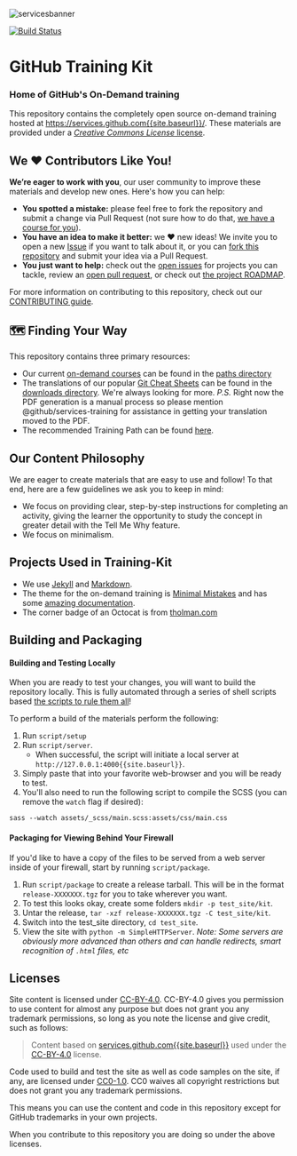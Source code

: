 ![servicesbanner](https://cloud.githubusercontent.com/assets/13326548/21035994/ad40c19c-bd77-11e6-97fa-78b068050c05.jpg)

[![Build Status](https://travis-ci.org/github/training-kit.svg?branch=master)](https://travis-ci.org/github/training-kit)

# GitHub Training Kit
### Home of GitHub's On-Demand training

This repository contains the completely open source on-demand training hosted at https://services.github.com{{site.baseurl}}/. These materials are provided under a [_Creative Commons License_ license](https://github.com/github/training-kit/blob/master/LICENSE).

## We :heart: Contributors Like You!

**We’re eager to work with you**, our user community to improve these materials and develop new ones. Here's how you can help:

- **You spotted a mistake:** please feel free to fork the repository and submit a change via Pull Request (not sure how to do that, [we have a course for you](https://services.github.com{{site.baseurl}})).
- **You have an idea to make it better:** we :heart: new ideas! We invite you to open a new [Issue](https://github.com/github/training-kit/issues) if you want to talk about it, or you can [fork this repository](https://help.github.com/articles/working-with-forks/) and submit your idea via a Pull Request.
- **You just want to help:** check out the [open issues](https://github.com/github/training-kit/issues) for projects you can tackle, review an [open pull request](https://github.com/github/training-kit/pulls), or check out [the project ROADMAP](https://github.com/github/training-kit/projects/1).

For more information on contributing to this repository, check out our [CONTRIBUTING guide](https://github.com/github/training-kit/blob/master/CONTRIBUTING.md).

## :world_map: Finding Your Way

This repository contains three primary resources:

- Our current [on-demand courses](https://services.github.com{{site.baseurl}}/) can be found in the [paths directory](/paths)
- The translations of our popular [Git Cheat Sheets](https://services.github.com{{site.baseurl}}/downloads/github-git-cheat-sheet.pdf) can be found in the [downloads directory](/downloads). We're always looking for more. _P.S._ Right now the PDF generation is a manual process so please mention @github/services-training for assistance in getting your translation moved to the PDF.
- The recommended Training Path can be found [here](https://services.github.com/resources/learning-path/).

## Our Content Philosophy

We are eager to create materials that are easy to use and follow! To that end, here are a few guidelines we ask you to keep in mind:

- We focus on providing clear, step-by-step instructions for completing an activity, giving the learner the opportunity to study the concept in greater detail with the Tell Me Why feature.
- We focus on minimalism.

## Projects Used in Training-Kit
- We use [Jekyll](https://jekyllrb.com/) and [Markdown](https://guides.github.com/features/mastering-markdown/).
- The theme for the on-demand training is [Minimal Mistakes](https://mmistakes.github.io/minimal-mistakes/) and has some [amazing documentation](https://mmistakes.github.io/minimal-mistakes/docs/quick-start-guide/).
- The corner badge of an Octocat is from [tholman.com](http://tholman.com/github-corners/)

## Building and Packaging

#### Building and Testing Locally

When you are ready to test your changes, you will want to build the repository locally. This is fully automated through a series of shell scripts based [the scripts to rule them all](https://github.com/github/scripts-to-rule-them-all)!

To perform a build of the materials perform the following:

1. Run `script/setup`
1. Run `script/server`.
    - When successful, the script will initiate a local server at `http://127.0.0.1:4000{{site.baseurl}}`.
1. Simply paste that into your favorite web-browser and you will be ready to test.
1. You'll also need to run the following script to compile the SCSS (you can remove the `watch` flag if desired):
```
sass --watch assets/_scss/main.scss:assets/css/main.css
```

#### Packaging for Viewing Behind Your Firewall

If you'd like to have a copy of the files to be served from a web server inside of your firewall, start by running `script/package`.

1. Run `script/package` to create a release tarball. This will be in the format `release-XXXXXXX.tgz` for you to take wherever you want.
2. To test this looks okay, create some folders `mkdir -p test_site/kit`.
3. Untar the release, `tar -xzf release-XXXXXXX.tgz -C test_site/kit`.
4. Switch into the test_site directory, `cd test_site`.
5. View the site with `python -m SimpleHTTPServer`. _Note: Some servers are obviously more advanced than others and can handle redirects, smart recognition of `.html` files, etc_

## Licenses

Site content is licensed under [CC-BY-4.0](https://creativecommons.org/licenses/by/4.0/). CC-BY-4.0 gives you permission to use content for almost any purpose but does not grant you any trademark permissions, so long as you note the license and give credit, such as follows:

> Content based on
> <a href="https://services.github.com{{site.baseurl}}/">services.github.com{{site.baseurl}}</a>
> used under the
> <a href="https://creativecommons.org/licenses/by/4.0/">CC-BY-4.0</a>
> license.</a>

Code used to build and test the site as well as code samples on the site, if any, are licensed under [CC0-1.0](https://creativecommons.org/publicdomain/zero/1.0/legalcode). CC0 waives all copyright restrictions but does not grant you any trademark permissions.

This means you can use the content and code in this repository except for GitHub trademarks in your own projects.

When you contribute to this repository you are doing so under the above licenses.
